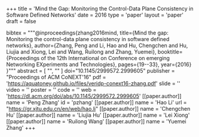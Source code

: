 +++
title = 'Mind the Gap: Monitoring the Control-Data Plane Consistency in Software Defined Networks'
date = 2016
type = 'paper'
layout = 'paper'
draft = false

bibtex = """@inproceedings{zhang2016mind,
  title={Mind the gap: Monitoring the control-data plane consistency in software defined networks},
  author={Zhang, Peng and Li, Hao and Hu, Chengchen and Hu, Liujia and Xiong, Lei and Wang, Ruilong and Zhang, Yuemei},
  booktitle={Proceedings of the 12th International on Conference on emerging Networking EXperiments and Technologies},
  pages={19--33},
  year={2016}
}"""
abstract = [
    "",
    ""
]
doi="10.1145/2999572.2999605"
publisher = "Proceedings of ACM CoNEXT'16"
pdf = 'https://aquatoney.github.io/files/veridp-conext16-zhang.pdf'
slide = ''
video = ''
poster = ''
code = ''
web = 'https://dl.acm.org/doi/abs/10.1145/2999572.2999605'
[[paper.author]]
    name = 'Peng Zhang'
    id = 'pzhang'
[[paper.author]]
    name = 'Hao Li'
    url = "https://gr.xjtu.edu.cn/en/web/hao.li"
[[paper.author]]
    name = 'Chengchen Hu'
[[paper.author]]
    name = 'Liujia Hu'
[[paper.author]]
    name = 'Lei Xiong'
[[paper.author]]
    name = 'Ruilong Wang'
[[paper.author]]
    name = 'Yuemei Zhang'
+++
